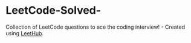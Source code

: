 # LeetCode-Solved-
Collection of LeetCode questions to ace the coding interview! - Created using [LeetHub](https://github.com/QasimWani/LeetHub).
